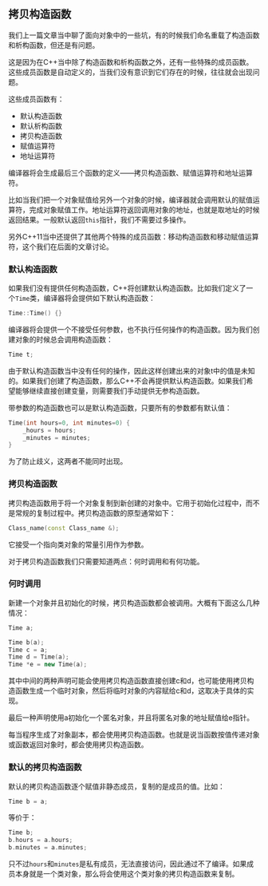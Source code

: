 ## 拷贝构造函数



我们上一篇文章当中聊了面向对象中的一些坑，有的时候我们命名重载了构造函数和析构函数，但还是有问题。



这是因为在C++当中除了构造函数和析构函数之外，还有一些特殊的成员函数。这些成员函数是自动定义的，当我们没有意识到它们存在的时候，往往就会出现问题。



这些成员函数有：



- 默认构造函数
- 默认析构函数
- 拷贝构造函数
- 赋值运算符
- 地址运算符



编译器将会生成最后三个函数的定义——拷贝构造函数、赋值运算符和地址运算符。



比如当我们把一个对象赋值给另外一个对象的时候，编译器就会调用默认的赋值运算符，完成对象赋值工作。地址运算符返回调用对象的地址，也就是取地址的时候返回结果。一般默认返回`this`指针，我们不需要过多操作。



另外C++11当中还提供了其他两个特殊的成员函数：移动构造函数和移动赋值运算符，这个我们在后面的文章讨论。



### 默认构造函数



如果我们没有提供任何构造函数，C++将创建默认构造函数。比如我们定义了一个`Time`类，编译器将会提供如下默认构造函数：



```C++
Time::Time() {}
```



编译器将会提供一个不接受任何参数，也不执行任何操作的构造函数。因为我们创建对象的时候总会调用构造函数：



```C++
Time t;
```



由于默认构造函数当中没有任何的操作，因此这样创建出来的对象t中的值是未知的。如果我们创建了构造函数，那么C++不会再提供默认构造函数。如果我们希望能够继续直接创建变量，则需要我们手动提供无参构造函数。



带参数的构造函数也可以是默认构造函数，只要所有的参数都有默认值：



```C++
Time(int hours=0, int minutes=0) {
    _hours = hours;
    _minutes = minutes;
}
```



为了防止歧义，这两者不能同时出现。



### 拷贝构造函数



拷贝构造函数用于将一个对象复制到新创建的对象中。它用于初始化过程中，而不是常规的复制过程中。拷贝构造函数的原型通常如下：



```C++
Class_name(const Class_name &);
```



它接受一个指向类对象的常量引用作为参数。



对于拷贝构造函数我们只需要知道两点：何时调用和有何功能。



### 何时调用



新建一个对象并且初始化的时候，拷贝构造函数都会被调用。大概有下面这么几种情况：



```C++
Time a;

Time b(a);
Time c = a;
Time d = Time(a);
Time *e = new Time(a);
```



其中中间的两种声明可能会使用拷贝构造函数直接创建c和d，也可能使用拷贝构造函数生成一个临时对象，然后将临时对象的内容赋给c和d，这取决于具体的实现。



最后一种声明使用a初始化一个匿名对象，并且将匿名对象的地址赋值给e指针。



每当程序生成了对象副本，都会使用拷贝构造函数。也就是说当函数按值传递对象或函数返回对象时，都会使用拷贝构造函数。



### 默认的拷贝构造函数



默认的拷贝构造函数逐个赋值非静态成员，复制的是成员的值。比如：



```C++
Time b = a;
```



等价于：



```C++
Time b;
b.hours = a.hours;
b.minutes = a.minutes;
```



只不过`hours`和`minutes`是私有成员，无法直接访问，因此通过不了编译。如果成员本身就是一个类对象，那么将会使用这个类对象的拷贝构造函数来复制。



